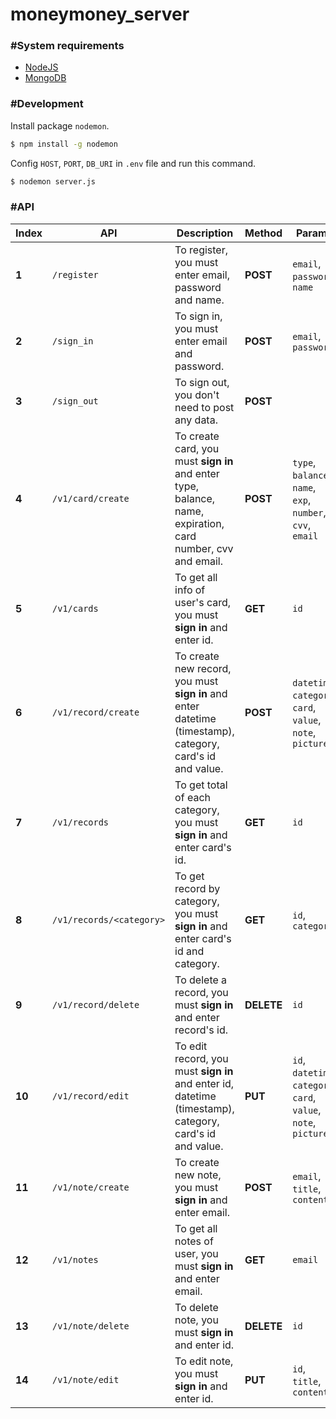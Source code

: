 # moneymoney_server

### #System requirements
  - [NodeJS](https://nodejs.org/en/)
  - [MongoDB](https://www.mongodb.com)
  
### #Development
Install package `nodemon`.
```sh
$ npm install -g nodemon
```
Config `HOST`, `PORT`, `DB_URI` in `.env` file and run this command.
```sh
$ nodemon server.js
```

### #API
Index | API | Description | Method | Params | Types
------|-----|-------------|--------|--------|-------
**1** | `/register` | To register, you must enter email, password and name. | **POST** | `email`, `password`, `name` | String, String, String
**2** | `/sign_in` | To sign in, you must enter email and password. | **POST** | `email`, `password` | String, String
**3** | `/sign_out` | To sign out, you don't need to post any data. | **POST** | |
**4** | `/v1/card/create` | To create card,  you must **sign in** and enter type, balance, name, expiration, card number, cvv and email. | **POST** | `type`, `balance`, `name`, `exp`, `number`, `cvv`, `email` | String, Number, String, Number, Number, Number, String
**5** | `/v1/cards` | To get all info of user's card, you must **sign in** and enter id. | **GET** | `id` | String
**6** | `/v1/record/create` | To create new record, you must **sign in** and enter datetime (timestamp), category, card's id and value. | **POST** | `datetime`, `category`, `card`, `value`, `note`, `picture` | Number, String, String, Number, String, String
**7** | `/v1/records` | To get total of each category, you must **sign in** and enter card's id. | **GET** | `id` | String
**8** | `/v1/records/<category>` | To get record by category, you must **sign in** and enter card's id and category. | **GET** | `id`, `category` | String, String
**9** | `/v1/record/delete` | To delete a record, you must **sign in** and enter record's id. | **DELETE** | `id` | String
**10** | `/v1/record/edit` | To edit record, you must **sign in** and enter id, datetime (timestamp), category, card's id and value. | **PUT** | `id`, `datetime`, `category`, `card`, `value`, `note`, `picture` | Number, String, String, Number, String, String
**11** | `/v1/note/create` | To create new note, you must **sign in** and enter email. | **POST** | `email`, `title`, `content` | String, String, String
**12** | `/v1/notes` | To get all notes of user, you must **sign in** and enter email. | **GET** | `email` | String
**13** | `/v1/note/delete` | To delete note, you must **sign in** and enter id. | **DELETE** | `id` | String
**14** | `/v1/note/edit` | To edit note, you must **sign in** and enter id. | **PUT** | `id`, `title`, `content` | String, String, String
